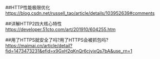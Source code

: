##HTTP性能极限优化
https://blog.csdn.net/russell_tao/article/details/103952639#comments

##详解HTTP2四大核心特性
https://developer.51cto.com/art/201910/604255.htm

##用了HTTPS就安全了吗?用了HTTPS会被抓包吗?
https://maimai.cn/article/detail?fid=1473473231&efid=x9GxH2qKnQr6cjyixQs7bA&use_rn=1
